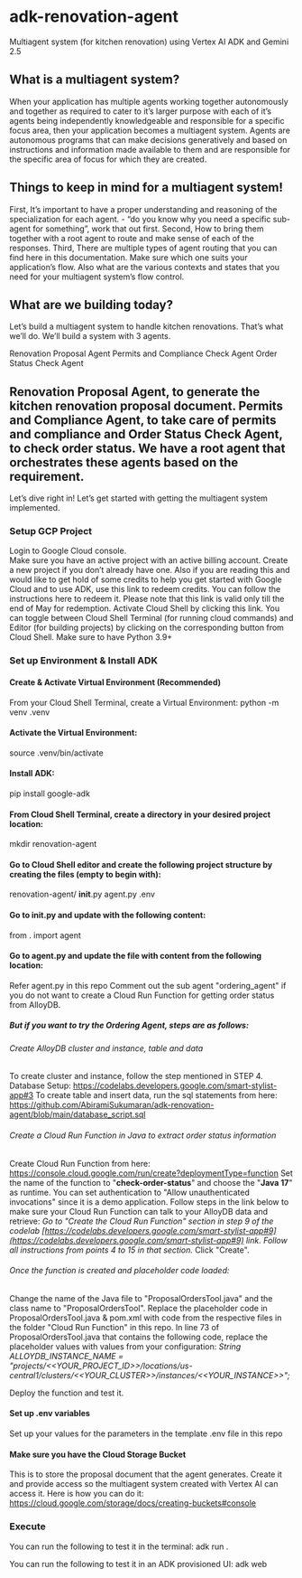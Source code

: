 # adk-renovation-agent
Multiagent system (for kitchen renovation) using Vertex AI ADK and Gemini 2.5

## What is a multiagent system?

When your application has multiple agents working together autonomously and together as required to cater to it’s larger purpose with each of it’s agents being independently knowledgeable and responsible for a specific focus area, then your application becomes a multiagent system. Agents are autonomous programs that can make decisions generatively and based on instructions and information made available to them and are responsible for the specific area of focus for which they are created.

## Things to keep in mind for a multiagent system!

First, It’s important to have a proper understanding and reasoning of the specialization for each agent. - “do you know why you need a specific sub-agent for something”, work that out first.
Second, How to bring them together with a root agent to route and make sense of each of the responses.
Third, There are multiple types of agent routing that you can find here in this documentation. Make sure which one suits your application’s flow. Also what are the various contexts and states that you need for your multiagent system’s flow control.

## What are we building today?
Let’s build a multiagent system to handle kitchen renovations. That’s what we’ll do. We’ll build a system with 3 agents. 

Renovation Proposal Agent
Permits and Compliance Check Agent
Order Status Check Agent

## Renovation Proposal Agent, to generate the kitchen renovation proposal document. Permits and Compliance Agent, to take care of permits and compliance and Order Status Check Agent, to check order status. We have a root agent that orchestrates these agents based on the requirement.
Let’s dive right in!
Let’s get started with getting the multiagent system implemented.

### Setup GCP Project

Login to Google Cloud console.  
Make sure you have an active project with an active billing account. Create a new project if you don’t already have one. 
Also if you are reading this and would like to get hold of some credits to help you get started with Google Cloud and to use ADK, use this link to redeem credits. You can follow the instructions here to redeem it. Please note that this link is valid only till the end of May for redemption.
Activate Cloud Shell by clicking this link. You can toggle between Cloud Shell Terminal (for running cloud commands) and Editor (for building projects) by clicking on the corresponding button from Cloud Shell.
Make sure to have Python 3.9+


### Set up Environment & Install ADK
#### Create & Activate Virtual Environment (Recommended)
From your Cloud Shell Terminal, create a Virtual Environment: 
python -m venv .venv

#### Activate the Virtual Environment:
source .venv/bin/activate

#### Install ADK:
pip install google-adk

#### From Cloud Shell Terminal, create a directory in your desired project location:
mkdir renovation-agent

#### Go to Cloud Shell editor and create the following project structure by creating the files (empty to begin with):
renovation-agent/
        __init__.py
        agent.py
        .env
#### Go to __init__.py and update with the following content:
from . import agent

#### Go to agent.py and update the file with content from the following location:
Refer agent.py in this repo
Comment out the sub agent "ordering_agent" if you do not want to create a Cloud Run Function for getting order status from AlloyDB.

##### But if you want to try the Ordering Agent, steps are as follows:

###### Create AlloyDB cluster and instance, table and data
To create cluster and instance, follow the step mentioned in STEP 4. Database Setup: https://codelabs.developers.google.com/smart-stylist-app#3
To create table and insert data, run the sql statements from here: https://github.com/AbiramiSukumaran/adk-renovation-agent/blob/main/database_script.sql

###### Create a Cloud Run Function in Java to extract order status information
Create Cloud Run Function from here: https://console.cloud.google.com/run/create?deploymentType=function
Set the name of the function to "**check-order-status**" and choose the "**Java 17**" as runtime. 
You can set authentication to "Allow unauthenticated invocations" since it is a demo application.
Follow steps in the link below to make sure your Cloud Run Function can talk to your AlloyDB data and retrieve:
        _Go to "Create the Cloud Run Function" section in step 9 of the codelab [https://codelabs.developers.google.com/smart-stylist-app#9](https://codelabs.developers.google.com/smart-stylist-app#9) link._
        _Follow all instructions from points 4 to 15 in that section._
Click "Create".

###### Once the function is created and placeholder code loaded:
Change the name of the Java file to "ProposalOrdersTool.java" and the class name to "ProposalOrdersTool". 
Replace the placeholder code in ProposalOrdersTool.java & pom.xml with code from the respective files in the folder "Cloud Run Function" in this repo. 
In line 73 of ProposalOrdersTool.java that contains the following code, replace the placeholder values with values from your configuration:
        _String ALLOYDB_INSTANCE_NAME = "projects/<<YOUR_PROJECT_ID>>/locations/us-central1/clusters/<<YOUR_CLUSTER>>/instances/<<YOUR_INSTANCE>>";_

Deploy the function and test it.

#### Set up .env variables
Set up your values for the parameters in the template .env file in this repo

#### Make sure you have the Cloud Storage Bucket
This is to store the proposal document that the agent generates.
Create it and provide access so the multiagent system created with Vertex AI can access it.
Here is how you can do it: https://cloud.google.com/storage/docs/creating-buckets#console

### Execute
You can run the following to test it in the terminal:
adk run .

You can run the following to test it in an ADK provisioned UI:
adk web

